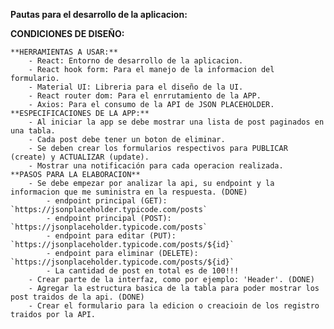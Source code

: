 
**Pautas para el desarrollo de la aplicacion:**

**CONDICIONES DE DISEÑO:**

    **HERRAMIENTAS A USAR:**
        - React: Entorno de desarrollo de la aplicacion.
        - React hook form: Para el manejo de la informacion del formulario.
        - Material UI: Libreria para el diseño de la UI.
        - React router dom: Para el enrrutamiento de la APP.
        - Axios: Para el consumo de la API de JSON PLACEHOLDER. 
    **ESPECIFICACIONES DE LA APP:**
        - Al iniciar la app se debe mostrar una lista de post paginados en una tabla.
        - Cada post debe tener un boton de eliminar.
        - Se deben crear los formularios respectivos para PUBLICAR (create) y ACTUALIZAR (update).
        - Mostrar una notificación para cada operacion realizada.
    **PASOS PARA LA ELABORACION**
        - Se debe empezar por analizar la api, su endpoint y la informacion que me suministra en la respuesta. (DONE)
            - endpoint principal (GET): `https://jsonplaceholder.typicode.com/posts`
            - endpoint principal (POST): `https://jsonplaceholder.typicode.com/posts`
            - endpoint para editar (PUT): `https://jsonplaceholder.typicode.com/posts/${id}`
            - endpoint para eliminar (DELETE): `https://jsonplaceholder.typicode.com/posts/${id}`
            - La cantidad de post en total es de 100!!!
        - Crear parte de la interfaz, como por ejemplo: 'Header'. (DONE)
        - Agregar la estructura basica de la tabla para poder mostrar los post traidos de la api. (DONE)
        - Crear el formulario para la edicion o creacioin de los registro traidos por la API.
    
